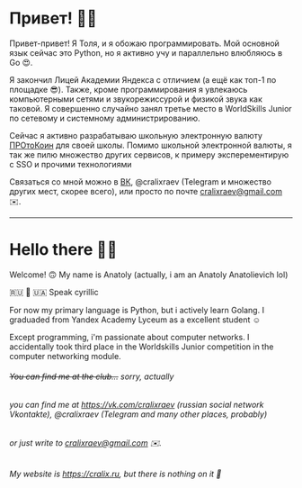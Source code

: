 # Привет! 👋🏼

Привет-привет! Я Толя, и я обожаю программировать.
Мой основной язык сейчас это Python, но я активно учу и параллельно влюбляюсь в Go 😍.

Я закончил Лицей Академии Яндекса с отличием (а ещё как топ-1 по площадке 😎).
Также, кроме программирования я увлекаюсь компьютерными сетями и звукорежиссурой и физикой звука как таковой. Я совершенно случайно занял третье место в WorldSkills Junior по сетевому и системному администрированию.

Сейчас я активно разрабатываю школьную электронную валюту [ПРОтоКоин](https://coin.protonmos.ru) для своей школы. Помимо школьной электронной валюты, я так же пилю множество других сервисов, к примеру эксперементирую с SSO и прочими технологиями

Связаться со мной можно в [ВК](https://vk.com/cralixraev), @cralixraev (Telegram и множество других мест, скорее всего), или просто по почте cralixraev@gmail.com ✉️. 

------------

# Hello there 👋🏼

Welcome! 🙃
My name is Anatoly (actually, i am an Anatoly Anatolievich lol)

🇷🇺 🤝 🇺🇦 Speak cyrillic

For now my primary language is Python, but i actively learn Golang.
I graduaded from Yandex Academy Lyceum as a excellent student ☺️

Except programming, i'm passionate about computer networks. 
I accidentally took third place in the Worldskills Junior competition in the computer networking module.

###### ~~You can find me at the club...~~ sorry, actually
###### you can find me at https://vk.com/cralixraev (russian social network Vkontakte), @cralixraev (Telegram and many other places, probably)
###### or just write to cralixraev@gmail.com ✉️.
###### My website is https://cralix.ru, but there is nothing on it 🥲
